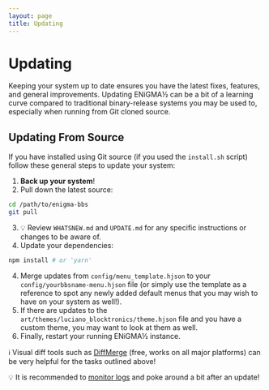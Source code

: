 ```yaml
---
layout: page
title: Updating
---
```

# Updating
Keeping your system up to date ensures you have the latest fixes, features, and general improvements. Updating ENiGMA½ can be a bit of a learning curve compared to traditional binary-release systems you may be used to, especially when running from Git cloned source.

## Updating From Source
If you have installed using Git source (if you used the `install.sh` script) follow these general steps to update your system:

1. **Back up your system**!
2. Pull down the latest source:
```bash
cd /path/to/enigma-bbs
git pull
```
3. :bulb: Review `WHATSNEW.md` and `UPDATE.md` for any specific instructions or changes to be aware of.
4. Update your dependencies:
```bash
npm install # or 'yarn'
```
4. Merge updates from `config/menu_template.hjson` to your `config/yourbbsname-menu.hjson` file (or simply use the template as a reference to spot any newly added default menus that you may wish to have on your system as well!).
5. If there are updates to the `art/themes/luciano_blocktronics/theme.hjson` file and you have a custom theme, you may want to look at them as well.
6. Finally, restart your running ENiGMA½ instance.

:information_source: Visual diff tools such as [DiffMerge](https://www.sourcegear.com/diffmerge/downloads.php) (free, works on all major platforms) can be very helpful for the tasks outlined above!

:bulb: It is recommended to [monitor logs](../troubleshooting/monitoring-logs.md) and poke around a bit after an update!



